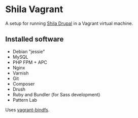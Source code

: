 # Shila Vagrant

A setup for running [Shila Drupal](https://github.com/aleksip/shila-drupal) in a Vagrant virtual machine.

## Installed software

- Debian "jessie"
- MySQL
- PHP FPM + APC
- Nginx
- Varnish
- Git
- Composer
- Drush
- Ruby and Bundler (for Sass development)
- Pattern Lab

Uses [vagrant-bindfs](https://github.com/gael-ian/vagrant-bindfs).
